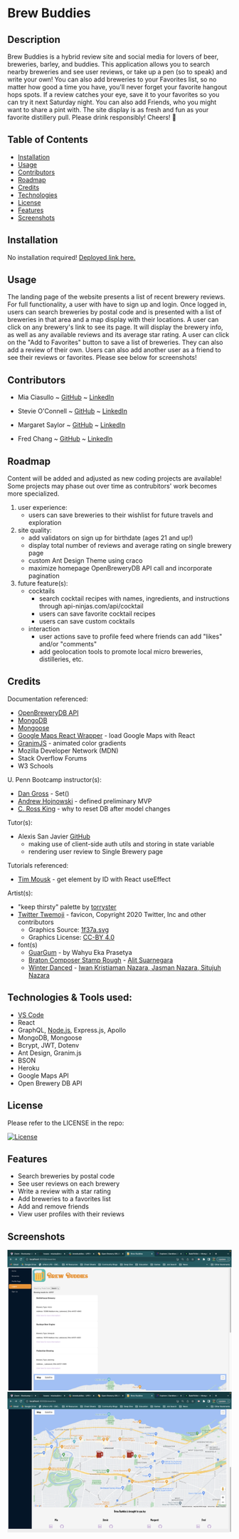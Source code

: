 # Brew Buddies


## Description

Brew Buddies is a hybrid review site and social media for lovers of beer, breweries, barley, and buddies. This application allows you to search nearby breweries and see user reviews, or take up a pen (so to speak) and write your own! You can also add breweries to your Favorites list, so no matter how good a time you have, you'll never forget your favorite hangout hops spots. If a review catches your eye, save it to your favorites so you can try it next Saturday night. You can also add Friends, who you might want to share a pint with. The site display is as fresh and fun as your favorite distillery pull. Please drink responsibly! Cheers! 🍻


## Table of Contents

- [Installation](#installation)
- [Usage](#usage)
- [Contributors](#contributors)
- [Roadmap](#roadmap)
- [Credits](#credits)
- [Technologies](#technologies)
- [License](#license)
- [Features](#features)
- [Screenshots](#screenshots)


## Installation

No installation required! [Deployed link here.](https://fierce-basin-42875.herokuapp.com/)


## Usage

The landing page of the website presents a list of recent brewery reviews. For full functionality, a user with have to sign up and login. Once logged in, users can search breweries by postal code and is presented with a list of breweries in that area and a map display with their locations. A user can click on any brewery's link to see its page. It will display the brewery info, as well as any available reviews and its average star rating. A user can click on the "Add to Favorites" button to save a list of breweries. They can also add a review of their own. Users can also add another user as a friend to see their reviews or favorites. Please see below for screenshots!


## Contributors

- Mia Ciasullo
~ [GitHub](https://github.com/miacias)
~ [LinkedIn](https://www.linkedin.com/in/miaciasullo)

- Stevie O'Connell
~ [GitHub](https://github.com/OConnell-Coder)
~ [LinkedIn](https://www.linkedin.com/in/stephanie-o-connell-965051274)

- Margaret Saylor
~ [GitHub](https://github.com/msaylorphila)
~ [LinkedIn](https://www.linkedin.com/in/margaret-saylor)

- Fred Chang
~ [GitHub](https://github.com/LearnedDr)
~ [LinkedIn](https://www.linkedin.com/in/fredrick-chang-85987672)


## Roadmap

Content will be added and adjusted as new coding projects are available! Some projects may phase out over time as contrubitors' work becomes more specialized.
1. user experience:
    - users can save breweries to their wishlist for future travels and exploration
2. site quality:
    - add validators on sign up for birthdate (ages 21 and up!)
    - display total number of reviews and average rating on single brewery page
    - custom Ant Design Theme using craco
    - maximize homepage OpenBreweryDB API call and incorporate pagination
3. future feature(s): 
    - cocktails
      - search cocktail recipes with names, ingredients, and instructions through api-ninjas.com/api/cocktail
      - users can save favorite cocktail recipes
      - users can save custom cocktails
    - interaction
      - user actions save to profile feed where friends can add "likes" and/or "comments"
      - add geolocation tools to promote local micro breweries, distilleries, etc.


## Credits

Documentation referenced:

- [OpenBreweryDB API](https://www.openbrewerydb.org/)
- [MongoDB](https://www.mongodb.com/docs/manual/)
- [Mongoose](https://mongoosejs.com/docs/)
- [Google Maps React Wrapper](https://github.com/googlemaps/react-wrapper/tree/main) - load Google Maps with React
- [GranimJS](https://sarcadass.github.io/granim.js/examples.html) - animated color gradients
- Mozilla Developer Network (MDN)
- Stack Overflow Forums
- W3 Schools

U. Penn Bootcamp instructor(s): 

- [Dan Gross](https://github.com/DanielWGross) - Set()
- [Andrew Hojnowski](https://github.com/aHojo) - defined preliminary MVP
- [C. Ross King](https://github.com/RomeoKilo125/) - why to reset DB after model changes

Tutor(s): 

- Alexis San Javier [GitHub](https://github.com/code-guy21)
  - making use of client-side auth utils and storing in state variable
  - rendering user review to Single Brewery page

Tutorials referenced:

- [Tim Mousk](https://timmousk.com/blog/react-get-element-by-id/) - get element by ID with React useEffect

Artist(s):

- "keep thirsty" palette by [torryster](https://www.colourlovers.com/palette/3364323/keep_thirsty)
- [Twitter Twemoji](https://github.com/twitter/twemoji) - favicon, Copyright 2020 Twitter, Inc and other contributors
  - Graphics Source: [1f37a.svg](https://github.com/twitter/twemoji/blob/master/assets/svg/1f37a.svg)
  - Graphics License: [CC-BY 4.0](https://creativecommons.org/licenses/by/4.0/)
- font(s)
  - [GuarGum](https://www.cdnfonts.com/g-guargum.font) - by Wahyu Eka Prasetya
  - [Braton Composer Stamp Rough](https://www.cdnfonts.com/braton-composer-stamp-rough.font) - [Alit Suarnegara](https://alitdesign.net/)
  - [Winter Danced](https://www.cdnfonts.com/winter-danced.font) - [Iwan Kristiaman Nazara, Jasman Nazara, Situjuh Nazara](https://7ntypes.com)


## Technologies & Tools used:

- [VS Code](https://code.visualstudio.com/)
- React
- GraphQL, [Node.js](https://nodejs.org/en/), Express.js, Apollo
- MongoDB, Mongoose
- Bcrypt, JWT, Dotenv
- Ant Design, Granim.js
- BSON
- Heroku
- Google Maps API
- Open Brewery DB API


## License

Please refer to the LICENSE in the repo:

[![License](https://img.shields.io/badge/license-MIT-blue?logo=github)](https://github.com/miacias/brew-buddies/blob/main/LICENSE)


## Features

- Search breweries by postal code
- See user reviews on each brewery
- Write a review with a star rating
- Add breweries to a favorites list
- Add and remove friends
- View user profiles with their reviews


## Screenshots

![Brewery Search](assets/brewery-search.png)
![Map Display](assets/map-display.png)
